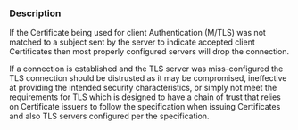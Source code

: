 ### Description

If the Certificate being used for client Authentication (M/TLS) was not matched to a subject sent by the server to indicate accepted client Certificates then most properly configured servers will drop the connection.

If a connection is established and the TLS server was miss-configured the TLS connection should be distrusted as it may be compromised, ineffective at providing the intended security characteristics, or simply not meet the requirements for TLS which is designed to have a chain of trust that relies on Certificate issuers to follow the specification when issuing Certificates and also TLS servers configured per the specification.
